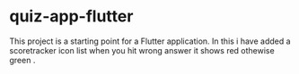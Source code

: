 # quiz-app-flutter
This project is a starting point for a Flutter application.
In this i have added a scoretracker icon list when you hit wrong answer it shows red othewise green .

